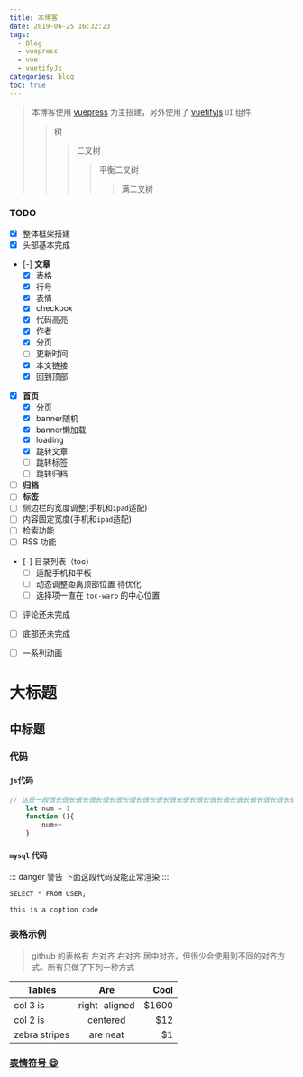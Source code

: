 ```yaml
---
title: 本博客
date: 2019-06-25 16:32:23
tags:
  - Blog
  - vuepress
  - vue
  - vuetifyJs
categories: blog
toc: true
---
```


> 本博客使用 [vuepress](https://v1.vuepress.vuejs.org/zh/) 为主搭建，另外使用了 [vuetifyjs](https://vuetifyjs.com/zh-Hans) `UI` 组件
>>树
>>>二叉树
>>>>平衡二叉树
>>>>>满二叉树
<!-- more -->


### TODO

* [X] 整体框架搭建
* [X] 头部基本完成
* [-] __文章__
	- [X] 表格
	- [X] 行号
	- [X] 表情
	- [X] checkbox
	- [X] 代码高亮
	- [X] 作者
	- [X] 分页
	- [ ] 更新时间
	- [X] 本文链接
	- [X] 回到顶部
* [X] __首页__
	- [X] 分页
	- [X] banner随机
	- [X] banner懒加载
	- [X] loading
	- [X] 跳转文章
	- [ ] 跳转标签
	- [ ] 跳转归档
* [ ] __归档__
* [ ] __标签__
* [ ] 侧边栏的宽度调整(手机和`ipad`适配)
* [ ] 内容固定宽度(手机和`ipad`适配)
* [ ] 检索功能
* [ ] RSS 功能
* [-] 目录列表（toc）
	- [ ] 适配手机和平板
	- [ ] 动态调整距离顶部位置 待优化
	- [ ] 选择项一直在 `toc-warp` 的中心位置
* [ ] 评论还未完成
* [ ] 底部还未完成
* [ ] 一系列动画


大标题
====

中标题
-------

### 代码

#### `js`代码

``` js {4}
// 这是一段很长很长很长很长很长很长很长很长很长很长很长很长很长很长很长很长很长很长很长很长很长很长很长很长很长很长很长很长很长很长很长很长长很长很长很长很长很长很长长很长很长很长很长很长很长长很长很长很长很长很长很长长很长很长很长很长很长很长长很长很长很长很长很长很长长很长很长很长很长很长很长长很长很长很长很长很长很长长很长很长很长很长很长很长长很长很长很长很长很长很长长很长很长很长很长很长很长长很长很长很长很长很长很长长很长很长很长很长很长很长长很长很长很长很长很长很长长很长很长很长很长很长很长长很长很长很长很长很长很长很长很长很长很长很长的注释
	let num = 1
	function (){
		num++
	}
```

#### `mysql` 代码

::: danger 警告
下面这段代码没能正常渲染
:::

``` mysql
SELECT * FROM USER;
```


	this is a coption code


### 表格示例

> github 的表格有 左对齐 右对齐 居中对齐，但很少会使用到不同的对齐方式。所有只做了下列一种方式


| Tables        | Are           | Cool  |
| ------------- |:-------------:| -----:|
| col 3 is      | right-aligned | $1600 |
| col 2 is      | centered      |   $12 |
| zebra stripes | are neat      |    $1 |

### [表情符号 :smile:](./vuepress/emoji-table.md "点击跳转至表情符号列表")
